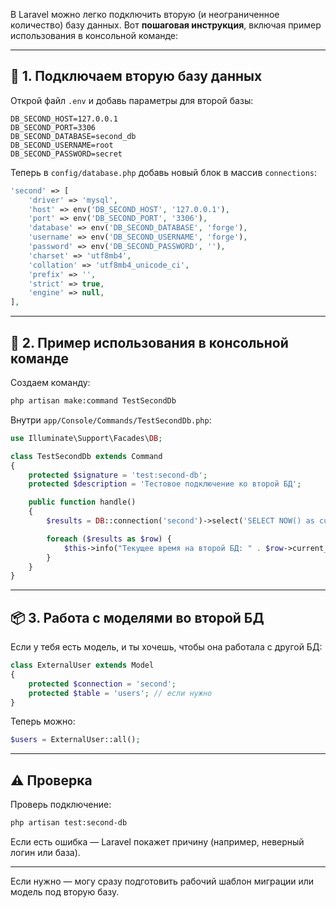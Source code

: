В Laravel можно легко подключить вторую (и неограниченное количество) базу данных. Вот **пошаговая инструкция**, включая пример использования в консольной команде:

---

## 🔧 1. Подключаем вторую базу данных

Открой файл `.env` и добавь параметры для второй базы:

```dotenv
DB_SECOND_HOST=127.0.0.1
DB_SECOND_PORT=3306
DB_SECOND_DATABASE=second_db
DB_SECOND_USERNAME=root
DB_SECOND_PASSWORD=secret
```

Теперь в `config/database.php` добавь новый блок в массив `connections`:

```php
'second' => [
    'driver' => 'mysql',
    'host' => env('DB_SECOND_HOST', '127.0.0.1'),
    'port' => env('DB_SECOND_PORT', '3306'),
    'database' => env('DB_SECOND_DATABASE', 'forge'),
    'username' => env('DB_SECOND_USERNAME', 'forge'),
    'password' => env('DB_SECOND_PASSWORD', ''),
    'charset' => 'utf8mb4',
    'collation' => 'utf8mb4_unicode_ci',
    'prefix' => '',
    'strict' => true,
    'engine' => null,
],
```

---

## 🧪 2. Пример использования в консольной команде

Создаем команду:

```bash
php artisan make:command TestSecondDb
```

Внутри `app/Console/Commands/TestSecondDb.php`:

```php
use Illuminate\Support\Facades\DB;

class TestSecondDb extends Command
{
    protected $signature = 'test:second-db';
    protected $description = 'Тестовое подключение ко второй БД';

    public function handle()
    {
        $results = DB::connection('second')->select('SELECT NOW() as current_time');

        foreach ($results as $row) {
            $this->info("Текущее время на второй БД: " . $row->current_time);
        }
    }
}
```

---

## 📦 3. Работа с моделями во второй БД

Если у тебя есть модель, и ты хочешь, чтобы она работала с другой БД:

```php
class ExternalUser extends Model
{
    protected $connection = 'second';
    protected $table = 'users'; // если нужно
}
```

Теперь можно:

```php
$users = ExternalUser::all();
```

---

## ⚠️ Проверка

Проверь подключение:

```bash
php artisan test:second-db
```

Если есть ошибка — Laravel покажет причину (например, неверный логин или база).

---

Если нужно — могу сразу подготовить рабочий шаблон миграции или модель под вторую базу.
